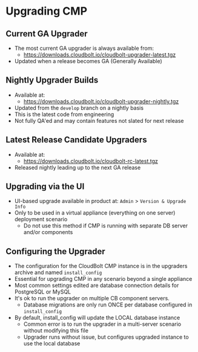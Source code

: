 # Upgrading CMP

## Current GA Upgrader
* The most current GA upgrader is always available from:
  * https://downloads.cloudbolt.io/cloudbolt-upgrader-latest.tgz
* Updated when a release becomes GA (Generally Available)

## Nightly Upgrader Builds
* Available at:
  * https://downloads.cloudbolt.io/cloudbolt-upgrader-nightly.tgz
* Updated from the `develop` branch on a nightly basis
* This is the latest code from engineering
* Not fully QA'ed and may contain features not slated for next release

## Latest Release Candidate Upgraders
* Available at:
  * https://downloads.cloudbolt.io/cloudbolt-rc-latest.tgz
* Released nightly leading up to the next GA release


## Upgrading via the UI
* UI-based upgrade available in product at: `Admin` > `Version & Upgrade Info`
* Only to be used in a virtual appliance (everything on one server) deployment scenario
  * Do not use this method if CMP is running with separate DB server and/or components 

## Configuring the Upgrader
* The configuration for the CloudBolt CMP instance is in the upgraders archive and named `install_config`
* Essential for upgrading CMP in any scenario beyond a single appliance
* Most common settings edited are database connection details for PostgreSQL or MySQL
* It's ok to run the upgrader on multiple CB component servers.
  * Database migrations are only run ONCE per database configured in `install_config`
* By default, install_config will update the LOCAL database instance
  * Common error is to run the upgrader in a multi-server scenario without modifying this file
  * Upgrader runs without issue, but configures upgraded instance to use the local database
 
